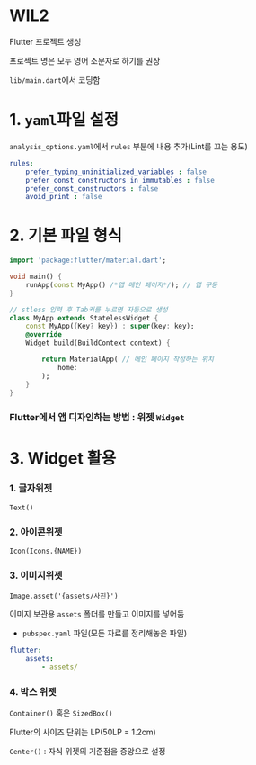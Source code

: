 # WIL2

Flutter 프로젝트 생성

프로젝트 명은 모두 영어 소문자로 하기를 권장

`lib/main.dart`에서 코딩함

# 1. `yaml`파일 설정

`analysis_options.yaml`에서 `rules` 부분에 내용 추가(Lint를 끄는 용도)

```yaml
rules:
	prefer_typing_uninitialized_variables : false
	prefer_const_constructors_in_immutables : false
	prefer_const_constructors : false
	avoid_print : false
```

# 2. 기본 파일 형식

```dart
import 'package:flutter/material.dart';

void main() {
	runApp(const MyApp() /*앱 메인 페이지*/); // 앱 구동
}

// stless 입력 후 Tab키를 누르면 자동으로 생성
class MyApp extends StatelessWidget {
	const MyApp({Key? key}) : super(key: key);
	@override
	Widget build(BuildContext context) {

		return MaterialApp( // 메인 페이지 작성하는 위치
			home:
		);
	}
}
```

### Flutter에서 앱 디자인하는 방법 : 위젯 `Widget`

# 3. Widget 활용

### 1. 글자위젯

`Text()`

### 2. 아이콘위젯

`Icon(Icons.{NAME})`

### 3. 이미지위젯

`Image.asset('{assets/사진}')`

이미지 보관용 `assets` 폴더를 만들고 이미지를 넣어둠

- `pubspec.yaml` 파일(모든 자료를 정리해놓은 파일)

```yaml
flutter:
	assets:
		- assets/
```

### 4. 박스 위젯

`Container()` 혹은 `SizedBox()`

Flutter의 사이즈 단위는 LP(50LP = 1.2cm)

`Center()` : 자식 위젯의 기준점을 중앙으로 설정